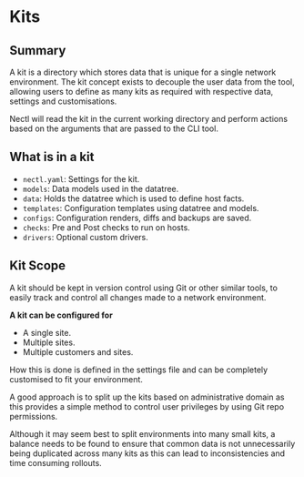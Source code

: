 <!--
 Copyright (C) 2022 Adam Kirchberger

 This file is part of Nectl.

 Nectl is free software: you can redistribute it and/or modify
 it under the terms of the GNU General Public License as published by
 the Free Software Foundation, either version 3 of the License, or
 (at your option) any later version.

 Nectl is distributed in the hope that it will be useful,
 but WITHOUT ANY WARRANTY; without even the implied warranty of
 MERCHANTABILITY or FITNESS FOR A PARTICULAR PURPOSE.  See the
 GNU General Public License for more details.

 You should have received a copy of the GNU General Public License
 along with Nectl.  If not, see <http://www.gnu.org/licenses/>.
-->

# Kits

## Summary

A kit is a directory which stores data that is unique for a single network environment. The kit concept exists to decouple the user data from the tool, allowing users to define as many kits as required with respective data, settings and customisations.

Nectl will read the kit in the current working directory and perform actions based on the arguments that are passed to the CLI tool.

## What is in a kit

- `nectl.yaml`: Settings for the kit.
- `models`: Data models used in the datatree.
- `data`: Holds the datatree which is used to define host facts.
- `templates`: Configuration templates using datatree and models.
- `configs`: Configuration renders, diffs and backups are saved.
- `checks`: Pre and Post checks to run on hosts.
- `drivers`: Optional custom drivers.

## Kit Scope

A kit should be kept in version control using Git or other similar tools, to easily track and control all changes made to a network environment.

**A kit can be configured for**

- A single site.
- Multiple sites.
- Multiple customers and sites.

How this is done is defined in the settings file and can be completely customised to fit your environment.

A good approach is to split up the kits based on administrative domain as this provides a simple method to control user privileges by using Git repo permissions.

Although it may seem best to split environments into many small kits, a balance needs to be found to ensure that common data is not unnecessarily being duplicated across many kits as this can lead to inconsistencies and time consuming rollouts.
